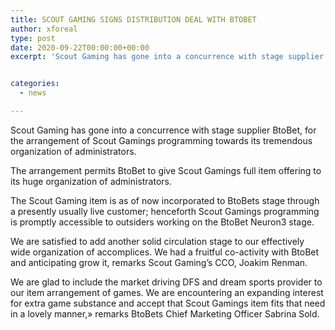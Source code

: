 ```yaml
---
title: SCOUT GAMING SIGNS DISTRIBUTION DEAL WITH BTOBET
author: xforeal 
type: post
date: 2020-09-22T00:00:00+00:00
excerpt: 'Scout Gaming has gone into a concurrence with stage supplier BtoBet, for the arrangement of Scout Gamings programming towards its tremendous organization of operators '


categories:
  - news

---
```

Scout Gaming has gone into a concurrence with stage supplier BtoBet, for the arrangement of Scout Gamings programming towards its tremendous organization of administrators. 

The arrangement permits BtoBet to give Scout Gamings full item offering to its huge organization of administrators. 

The Scout Gaming item is as of now incorporated to BtoBets stage through a presently usually live customer; henceforth Scout Gamings programming is promptly accessible to outsiders working on the BtoBet Neuron3 stage. 

We are satisfied to add another solid circulation stage to our effectively wide organization of accomplices. We had a fruitful co-activity with BtoBet and anticipating grow it, remarks Scout Gaming&#8217;s CCO, Joakim Renman. 

We are glad to include the market driving DFS and dream sports provider to our item arrangement of games. We are encountering an expanding interest for extra game substance and accept that Scout Gamings item fits that need in a lovely manner,&#187; remarks BtoBets Chief Marketing Officer Sabrina Sold.